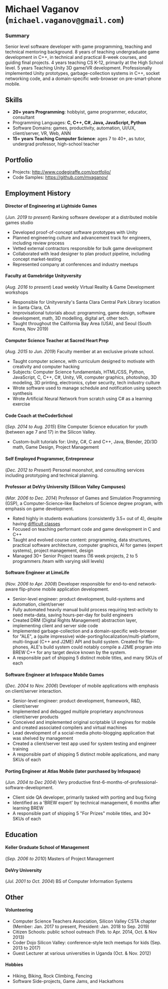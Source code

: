 # Michael Vaganov (`michael.vaganov@gmail.com`)
<!-- https://goo.gl/b27MsM -->
### Summary
Senior level software developer with game programming, teaching and technical mentoring background. 8 years of teaching undergraduate game development in C++, in technical and practical 8-week courses, and guiding final projects. 4 years teaching CS K-12, primarily at the High School level. 5 years Teaching Unity 3D game/VR development. Professionally implemented Unity prototypes, garbage-collection systems in C++, socket networking code, and a domain-specific web-browser on pre-smart-phone mobile.

## Skills
* **20+ years Programming**: hobbyist, game programmer, educator, consultant
* Programming Languages: **C, C++, C#, Java, JavaScript, Python**
* Software Domains: games, productivity, automation, UI/UX, client/server, VR, Web, ANN
* **15+ years Teaching Computer Science**: ages 7 to 40+, as tutor, undergrad professor, high-school teacher
## Portfolio
* Projects: http://www.codegiraffe.com/portfolio/
* Code Samples: https://github.com/mvaganov/



## Employment History


#### Director of Engineering at Lightside Games
(*Jun. 2019 to present*) Ranking software developer at a distributed mobile games studio
* Developed proof-of-concept software prototypes with Unity
* Planned engineering culture and advancement track for engineers, including review process
* Vetted external contractors responsible for bulk game development
* Collaborated with lead designer to plan product pipeline, including concept market-testing
* Represented company at conferences and industry meetups

#### Faculty at Gamebridge Unityversity
(*Aug. 2016 to present*) Lead weekly Virtual Reality & Game Development workshops
* Responsible for Unityversity's Santa Clara Central Park Library location in Santa Clara, CA
* Improvisational tutorials about: programming, game design, software development, math, 3D modelling, digital art, other tech.
* Taught throughout the California Bay Area (USA), and Seoul (South Korea, Nov 2019)

#### Computer Science Teacher at Sacred Heart Prep
(*Aug. 2015 to Jun. 2019*) Faculty member at an exclusive private school.
* Taught computer science, with curriculum designed to motivate with creativity and computer hacking
* Subjects: Computer Science fundamentals, HTML/CSS, Python, JavaScript, C, C++, C#, Unity, VR, computer graphics, photoshop, 3D modeling, 3D printing, electronics, cyber security, tech industry culture
* Wrote software used to manage schedule and notification using speech synthesis
* Wrote Artificial Neural Network from scratch using C# as a learning exercise



#### Code Coach at theCoderSchool 
(*Sep. 2014 to Aug. 2015*) Elite Computer Science education for youth (between age 7 and 17) in the Silicon Valley.

* Custom-built tutorials for: Unity, C#, C and C++, Java, Blender, 2D/3D math, Game Design, Project Management


#### Self Employed Programmer, Entrepreneur
(*Dec. 2012 to Present*) Personal moonshot, and consulting services including prototyping and technical planning.



#### Professor at DeVry University (Silicon Valley Campuses)
(*Mar. 2006 to Dec. 2014*) Professor of Games and Simulation Programming (GSP), a Computer-Science-like Bachelors of Science degree program, with emphasis on game development.
* Rated highly in students evaluations (consistently 3.5+ out of 4), despite having [difficult classes](https://docs.google.com/document/d/1zt5Qb3FR3jjg5kX75LsnZqLDQF9lplZYm0sOabWzXtk/edit?usp=sharing)
* Focused on teaching performant code and game development in C and C++
* Taught and evolved course content: programming, data structures, practical software architecture, computer graphics, AI for games (expert systems), project management, design
* Managed 30+ Senior Project teams (16 week projects, 2 to 5 programmers /team with varying skill levels)


#### Software Engineer at LimeLife
(*Nov. 2006 to Apr. 2008*) Developer responsible for end-to-end network-aware flip-phone mobile application development.

* Senior-level engineer: product development, build-systems and automation, client/server
* Fully automated heavily manual build process requiring test-activity to seed meta-data, saving hours-per-day for build engineers
* Created DRM (Digital Rights Management) abstraction layer, implementing client and server side code
* Implemented garbage-collection and a domain-specific web-browser for "ALE", a (quite impressive) wide-porting/localization/multi-platform, multi-lingual (C++ and J2ME) API and build system. Created for flip-phones, ALE's build system could notably compile a J2ME program into BREW C++ for any target device known by the system.
* A responsible part of shipping 5 distinct mobile titles, and many SKUs of each


#### Software Engineer at Infospace Mobile Games
(*Dec. 2004 to Nov. 2006*) Developer of mobile applications with emphasis on client/server interaction.

* Senior-level engineer: product development, framework, R&D, client/server
* Implemented and debugged multiple proprietary asynchronous client/server products
* Conceived and implemented original scriptable UI engines for mobile and created associated compilers and virtual machines
* Lead development of a social-media photo-blogging application that was shelved by management
* Created a client/server test app used for system testing and engineer training
* A responsible part of shipping 5 distinct mobile applications, and many SKUs of each

#### Porting Engineer at Atlas Mobile (later purchased by Infospace)
(*Jun. 2004 to Dec 2004*) Very productive first-6-months-of-professional-software-development.

* Client side QA developer, primarily tasked with porting and bug fixing
* Identified as a 'BREW expert' by technical management, 6 months after learning BREW
* A responsible part of shipping 5 "For Prizes" mobile titles, and 30+ SKUs of each 

## Education


#### Keller Graduate School of Management
(*Sep. 2006 to 2010*) Masters of Project Management



#### DeVry University
(*Jul. 2001 to Oct. 2004*) BS of Computer Information Systems



## Other

#### Volunteering

* Computer Science Teachers Association, Silicon Valley CSTA chapter (Member: Jan. 2017 to present, President: Jan. 2018 to Sep. 2019)
* Citizen Schools: public school outreach (Feb. to Apr. 2014, Oct. & Nov 2013)
* Coder Dojo Silicon Valley: conference-style tech meetups for kids (Sep. 2013 to 2017)
* Guest Lecturer at various universities in Uganda (Oct. & Nov. 2012)





#### Hobbies
* Hiking, Biking, Rock Climbing, Fencing
* Software Side-projects, Game Jams, and Hackathons



<!-- See https://tinyurl.com/mvGitRes for more detailed resume -->
